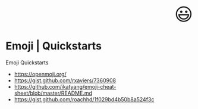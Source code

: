 <div align="right" style="font-size: 60px;"><font size="+20">😃</font></div>

# Emoji | Quickstarts
Emoji Quickstarts

- https://openmoji.org/
- https://gist.github.com/rxaviers/7360908
- https://github.com/ikatyang/emoji-cheat-sheet/blob/master/README.md
- https://gist.github.com/roachhd/1f029bd4b50b8a524f3c
